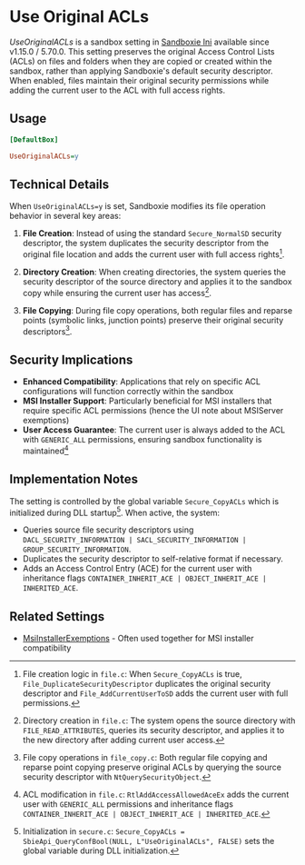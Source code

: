 # Use Original ACLs

_UseOriginalACLs_ is a sandbox setting in [Sandboxie Ini](SandboxieIni.md) available since v1.15.0 / 5.70.0. This setting preserves the original Access Control Lists (ACLs) on files and folders when they are copied or created within the sandbox, rather than applying Sandboxie's default security descriptor. When enabled, files maintain their original security permissions while adding the current user to the ACL with full access rights.

## Usage

```ini
[DefaultBox]

UseOriginalACLs=y
```

## Technical Details

When `UseOriginalACLs=y` is set, Sandboxie modifies its file operation behavior in several key areas:

1. **File Creation**: Instead of using the standard `Secure_NormalSD` security descriptor, the system duplicates the security descriptor from the original file location and adds the current user with full access rights[^1].

2. **Directory Creation**: When creating directories, the system queries the security descriptor of the source directory and applies it to the sandbox copy while ensuring the current user has access[^2].

3. **File Copying**: During file copy operations, both regular files and reparse points (symbolic links, junction points) preserve their original security descriptors[^3].

## Security Implications

- **Enhanced Compatibility**: Applications that rely on specific ACL configurations will function correctly within the sandbox
- **MSI Installer Support**: Particularly beneficial for MSI installers that require specific ACL permissions (hence the UI note about MSIServer exemptions)
- **User Access Guarantee**: The current user is always added to the ACL with `GENERIC_ALL` permissions, ensuring sandbox functionality is maintained[^4]

## Implementation Notes

The setting is controlled by the global variable `Secure_CopyACLs` which is initialized during DLL startup[^5]. When active, the system:

- Queries source file security descriptors using `DACL_SECURITY_INFORMATION | SACL_SECURITY_INFORMATION | GROUP_SECURITY_INFORMATION`.
- Duplicates the security descriptor to self-relative format if necessary.
- Adds an Access Control Entry (ACE) for the current user with inheritance flags `CONTAINER_INHERIT_ACE | OBJECT_INHERIT_ACE | INHERITED_ACE`.

## Related Settings

- [MsiInstallerExemptions](MsiInstallerExemptions.md) - Often used together for MSI installer compatibility

[^1]: File creation logic in `file.c`: When `Secure_CopyACLs` is true, `File_DuplicateSecurityDescriptor` duplicates the original security descriptor and `File_AddCurrentUserToSD` adds the current user with full permissions.

[^2]: Directory creation in `file.c`: The system opens the source directory with `FILE_READ_ATTRIBUTES`, queries its security descriptor, and applies it to the new directory after adding current user access.

[^3]: File copy operations in `file_copy.c`: Both regular file copying and reparse point copying preserve original ACLs by querying the source security descriptor with `NtQuerySecurityObject`.

[^4]: ACL modification in `file.c`: `RtlAddAccessAllowedAceEx` adds the current user with `GENERIC_ALL` permissions and inheritance flags `CONTAINER_INHERIT_ACE | OBJECT_INHERIT_ACE | INHERITED_ACE`.

[^5]: Initialization in `secure.c`: `Secure_CopyACLs = SbieApi_QueryConfBool(NULL, L"UseOriginalACLs", FALSE)` sets the global variable during DLL initialization.